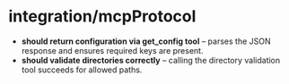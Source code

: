 # integration/mcpProtocol

- **should return configuration via get_config tool** – parses the JSON response and ensures required keys are present.
- **should validate directories correctly** – calling the directory validation tool succeeds for allowed paths.
